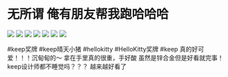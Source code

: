 # 无所谓 俺有朋友帮我跑哈哈哈

![](img/f7a51882-6a57-4738-b58d-c8d342ffb931.jpg)
![](img/5374bcfe-ccc2-4c14-b032-46fd9af649bc.jpg)
![](img/6b29355e-0e79-49d4-b482-6cc082b7b63f.jpg)
![](img/7082e9b7-ba63-48f6-b8a2-556397f02be6.jpg)
![](img/ff7b0908-ebb6-454a-b2ac-7309adcf644d.jpg)
![](img/e7453478-defe-4d07-a95b-2e7c3d2b67fe.jpg)
![](img/e5ae3dcb-37f7-4f11-97f4-9ce47bf1b27b.jpg)

#keep奖牌 #keep晴天小猪 #hellokitty #HelloKitty奖牌 #keep
真的好可爱！！！沉甸甸的～
拿在手里真的很重，手好酸
虽然是锌合金但是好看就完事！
keep设计师都不睡觉吗？？？
越来越好看了